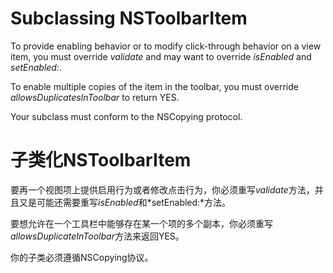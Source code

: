 # Subclassing NSToolbarItem

To provide enabling behavior or to modify click-through behavior on a view item, you must override *validate* and may want to override *isEnabled* and *setEnabled:*.

To enable multiple copies of the item in the toolbar, you must override *allowsDuplicatesInToolbar* to return YES.

Your subclass must conform to the NSCopying protocol.

# 子类化NSToolbarItem

要再一个视图项上提供启用行为或者修改点击行为，你必须重写*validate*方法，并且又是可能还需要重写*isEnabled*和*setEnabled:*方法。

要想允许在一个工具栏中能够存在某一个项的多个副本，你必须重写*allowsDuplicateInToolbar*方法来返回YES。

你的子类必须遵循NSCopying协议。